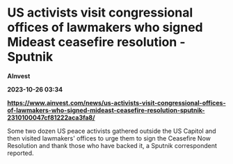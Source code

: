 # US activists visit congressional offices of lawmakers who signed Mideast ceasefire resolution - Sputnik
**AInvest**

**2023-10-26 03:34**

**https://www.ainvest.com/news/us-activists-visit-congressional-offices-of-lawmakers-who-signed-mideast-ceasefire-resolution-sputnik-2310100047cf81222aca3fa8/**

Some two dozen US peace activists gathered outside the US Capitol and then visited lawmakers' offices to urge them to sign the Ceasefire Now Resolution and thank those who have backed it, a Sputnik correspondent reported.
